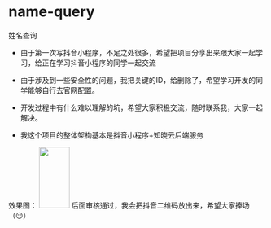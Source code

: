 # name-query
姓名查询

* 由于第一次写抖音小程序，不足之处很多，希望把项目分享出来跟大家一起学习，给正在学习抖音小程序的同学一起交流

* 由于涉及到一些安全性的问题，我把关键的ID，给删除了，希望学习开发的同学能够自行去官网配置。

* 开发过程中有什么难以理解的坑，希望大家积极交流，随时联系我，大家一起解决。

* 我这个项目的整体架构基本是抖音小程序+知晓云后端服务

效果图：
<img src="https://xunmengren-blog.oss-cn-beijing.aliyuncs.com/20200629200917.png" style="width:60px; height: 120px">
后面审核通过，我会把抖音二维码放出来，希望大家捧场（😏）
